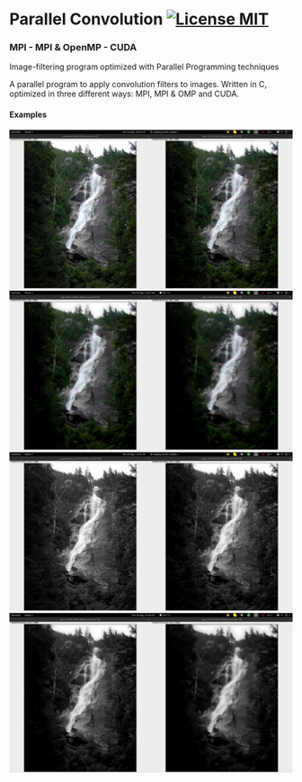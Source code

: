 # Parallel Convolution [![License MIT][badge-license]](LICENSE.txt)

### MPI - MPI & OpenMP - CUDA

Image-filtering program optimized with Parallel Programming techniques

A parallel program to apply convolution filters to images. Written in C, optimized in three different ways: MPI, MPI & OMP and CUDA. 

#### Examples

![alt text](./results/rgb_0-20.png)
![alt text](./results/rgb_40-60.png)
![alt text](./results/grey_0-20.png)
![alt text](./results/grey_40-60.png)

[badge-license]: https://img.shields.io/badge/license-MIT-green.svg?style=flat-square
